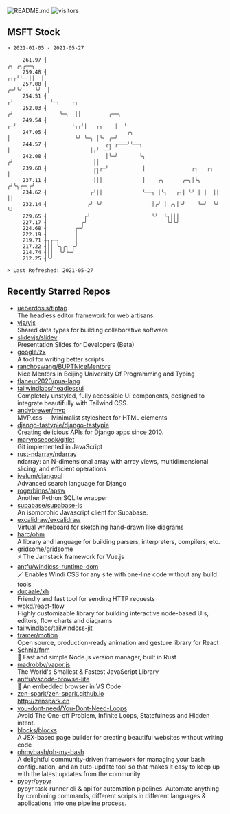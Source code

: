 ![README.md](https://github.com/Gerhut/Gerhut/workflows/README.md/badge.svg)
![visitors](https://visitors.vercel.app/Gerhut/Gerhut?token=8cf69d1f6813d272ef062726b6070c9be4ff72038cfe5a7ded7384a8da65d866)

## MSFT Stock

```
> 2021-01-05 - 2021-05-27

     261.97 ┤                                                                     ╭╮ ╭╮╭──╮                      
     259.48 ┤                                                                  ╭╮╭╯╰─╯││  │                      
     257.00 ┤                                                                ╭─╯╰╯    ╰╯  │                      
     254.51 ┤                                                               ╭╯            ╰─╮    ╭╮              
     252.03 ┤                                                              ╭╯               ╰─╮  ││         ╭──╮ 
     249.54 ┤                                                            ╭─╯                  ╰╮╭╯│   ╭╮    │  ╰ 
     247.05 ┤                          ╭╮                                │                     ╰╯ ╰─╮ │╰╮ ╭─╯    
     244.57 ┤                   ╭╮ ╭───╯╰──╮                             │                          │╭╯ ╰─╯      
     242.08 ┤                   │╰─╯       ╰╮                           ╭╯                          ││           
     239.60 ┤               ╭╮╭─╯           │               ╭╮   ╭╮     │                           ╰╯           
     237.11 ┤               │││             │    ╭╮      ╭─╮│╰╮ ╭╯╰╮╭─╮╭╯                                        
     234.62 ┤              ╭╯││             ╰──╮ │╰╮   ╭╮│ ╰╯ │ │  ││ ││                                         
     232.14 ┤             ╭╯ ╰╯                │╭╯ │ ╭╮│╰╯    ╰─╯  ╰╯ ╰╯                                         
     229.65 ┤            ╭╯                    ╰╯  ╰╮│││                                                         
     227.17 ┤           ╭╯                          ╰╯╰╯                                                         
     224.68 ┤         ╭─╯                                                                                        
     222.19 ┤         │                                                                                          
     219.71 ┼╮╭─╮     │                                                                                          
     217.22 ┤││ ╰╮╭╮ ╭╯                                                                                          
     214.74 ┤││  ╰╯╰─╯                                                                                           
     212.25 ┤╰╯                                                                                                  

> Last Refreshed: 2021-05-27
```

## Recently Starred Repos

- [ueberdosis/tiptap](https://github.com/ueberdosis/tiptap)  
  The headless editor framework for web artisans.
- [yjs/yjs](https://github.com/yjs/yjs)  
  Shared data types for building collaborative software
- [slidevjs/slidev](https://github.com/slidevjs/slidev)  
  Presentation Slides for Developers (Beta)
- [google/zx](https://github.com/google/zx)  
  A tool for writing better scripts
- [ranchoswang/BUPTNiceMentors](https://github.com/ranchoswang/BUPTNiceMentors)  
  Nice Mentors in Beijing University Of Programming and Typing 
- [flaneur2020/pua-lang](https://github.com/flaneur2020/pua-lang)  
- [tailwindlabs/headlessui](https://github.com/tailwindlabs/headlessui)  
  Completely unstyled, fully accessible UI components, designed to integrate beautifully with Tailwind CSS.
- [andybrewer/mvp](https://github.com/andybrewer/mvp)  
  MVP.css — Minimalist stylesheet for HTML elements
- [django-tastypie/django-tastypie](https://github.com/django-tastypie/django-tastypie)  
  Creating delicious APIs for Django apps since 2010.
- [maryrosecook/gitlet](https://github.com/maryrosecook/gitlet)  
  Git implemented in JavaScript
- [rust-ndarray/ndarray](https://github.com/rust-ndarray/ndarray)  
  ndarray: an N-dimensional array with array views, multidimensional slicing, and efficient operations
- [ivelum/djangoql](https://github.com/ivelum/djangoql)  
  Advanced search language for Django
- [rogerbinns/apsw](https://github.com/rogerbinns/apsw)  
  Another Python SQLite wrapper
- [supabase/supabase-js](https://github.com/supabase/supabase-js)  
  An isomorphic Javascript client for Supabase.
- [excalidraw/excalidraw](https://github.com/excalidraw/excalidraw)  
  Virtual whiteboard for sketching hand-drawn like diagrams
- [harc/ohm](https://github.com/harc/ohm)  
  A library and language for building parsers, interpreters, compilers, etc.
- [gridsome/gridsome](https://github.com/gridsome/gridsome)  
  ⚡️ The Jamstack framework for Vue.js
- [antfu/windicss-runtime-dom](https://github.com/antfu/windicss-runtime-dom)  
  🪄 Enables Windi CSS for any site with one-line code without any build tools 
- [ducaale/xh](https://github.com/ducaale/xh)  
  Friendly and fast tool for sending HTTP requests
- [wbkd/react-flow](https://github.com/wbkd/react-flow)  
  Highly customizable library for building interactive node-based UIs, editors, flow charts and diagrams 
- [tailwindlabs/tailwindcss-jit](https://github.com/tailwindlabs/tailwindcss-jit)  
- [framer/motion](https://github.com/framer/motion)  
  Open source, production-ready animation and gesture library for React
- [Schniz/fnm](https://github.com/Schniz/fnm)  
  🚀 Fast and simple Node.js version manager, built in Rust
- [madrobby/vapor.js](https://github.com/madrobby/vapor.js)  
  The World's Smallest & Fastest JavaScript Library
- [antfu/vscode-browse-lite](https://github.com/antfu/vscode-browse-lite)  
  🚀 An embedded browser in VS Code
- [zen-spark/zen-spark.github.io](https://github.com/zen-spark/zen-spark.github.io)  
  http://zenspark.cn
- [you-dont-need/You-Dont-Need-Loops](https://github.com/you-dont-need/You-Dont-Need-Loops)  
  Avoid The One-off Problem, Infinite Loops, Statefulness and Hidden intent.
- [blocks/blocks](https://github.com/blocks/blocks)  
  A JSX-based page builder for creating beautiful websites without writing code
- [ohmybash/oh-my-bash](https://github.com/ohmybash/oh-my-bash)  
  A delightful community-driven framework for managing your bash configuration, and an auto-update tool so that makes it easy to keep up with the latest updates from the community.
- [pypyr/pypyr](https://github.com/pypyr/pypyr)  
  pypyr task-runner cli & api for automation pipelines. Automate anything by combining commands, different scripts in different languages & applications into one pipeline process.
